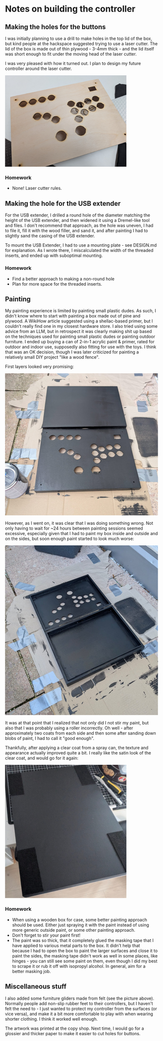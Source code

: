 # Notes on building the controller

## Making the holes for the buttons
I was initially planning to use a drill to make holes in the top lid of the box, but kind people at the hackspace suggested trying to use a laser cutter. The lid of the box is made out of thin plywood - 3-4mm thick - and the lid itself was short enough to fit under the moving head of the laser cutter.

I was very pleased with how it turned out. I plan to design my future controller around the laser cutter.

<img src="pictures/lasercut1.jpg" width="400">

### Homework
- None! Laser cutter rules.

## Making the hole for the USB extender

For the USB extender, I drilled a round hole of the diameter matching the height of the USB extender, and then widened it using a Dremel-like tool and files. I don't recommend that approach, as the hole was uneven, I had to file it, fill it with the wood filler, and sand it, and after painting I had to slightly sand the casing of the USB extender.

To mount the USB Extender, I had to use a mounting plate - see DESIGN.md for explanation. As I wrote there, I miscalculated the width of the threaded inserts, and ended up with suboptimal mounting.

### Homework
- Find a better approach to making a non-round hole
- Plan for more space for the threaded inserts.

## Painting

My painting experience is limited by painting small plastic dudes. As such, I didn't know where to start with painting a box made out of pine and plywood. A WikiHow article suggested using a shellac-based primer, but I couldn't really find one in my closest hardware store. I also tried using some advice from an LLM, but in retrospect it was clearly making shit up based on the techniques used for painting small plastic dudes or painting outdoor furniture. I ended up buying a can of 2-in-1 acrylic paint & primer, rated for outdoor and indoor use, supposedly also fitting for use with the toys. I think that was an OK decision, though I was later criticized for painting a relatively small DIY project "like a wood fence".

First layers looked very promising:

<img src="pictures/painting1.jpg" width="600">

However, as I went on, it was clear that I was doing something wrong. Not only having to wait for ~24 hours between painting sessions seemed excessive, especially given that I had to paint my box inside and outside and on the sides, but soon enough paint started to look much worse:

<img src="pictures/painting2.jpg" width="600">

It was at that point that I realized that not only did I not stir my paint, but also that I was probably using a roller incorrectly. Oh well - after approximately two coats from each side and then some after sanding down blobs of paint, I had to call it "good enough".

Thankfully, after applying a clear coat from a spray can, the texture and appearance actually improved quite a bit. I really like the satin look of the clear coat, and would go for it again:

<img src="pictures/underside.jpg" width="400">

### Homework
- When using a wooden box for case, some better painting approach should be used. Either just spraying it with the paint instead of using more generic outside paint, or some other painting approach.
- Don't forget to stir your paint first!
- The paint was so thick, that it completely glued the masking tape that I have applied to various metal parts to the box. It didn't help that because I had to open the box to paint the larger surfaces and close it to paint the sides, the masking tape didn't work as well in some places, like hinges - you can still see some paint on them, even though I did my best to scrape it or rub it off with isopropyl alcohol. In general, aim for a better masking job.

## Miscellaneous stuff

I also added some furniture gliders made from felt (see the picture above). Normally people add non-slip rubber feet to their controllers, but I haven't felt the need to - I just wanted to protect my controller from the surfaces (or vice versa), and make it a bit more comfortable to play with when wearing shorter clothing. I think it worked well enough.

The artwork was printed at the copy shop. Next time, I would go for a glossier and thicker paper to make it easier to cut holes for buttons.